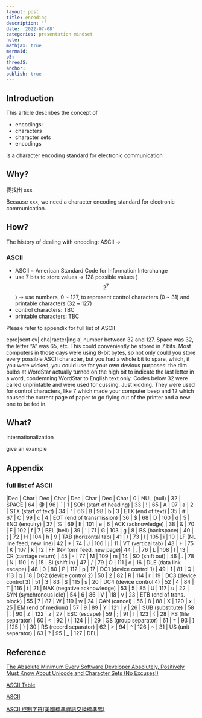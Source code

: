 ```yaml
---
layout: post
title: encoding
description: ''
date: '2022-07-08'
categories: presentation mindset
note:
mathjax: true
mermaid:
p5:
threeJS:
anchor:
publish: true
---
```


## Introduction

This article describes the concept of

* encodings: 
* characters
* character sets
* encodings


is a character encoding standard for electronic communication

## Why?

要找出 xxx

Because xxx, we need a character encoding standard for electronic communication.

## How?

The history of dealing with encoding: ASCII -> 

### ASCII

* ASCII = American Standard Code for Information Interchange
* use 7 bits to store values -> 128 possible values ($$2^7$$) -> use numbers, 0 ~ 127, to represent control characters (0 ~ 31) and printable characters (32 ~ 127)
* control characters: TBC
* printable characters: TBC

Please refer to appendix for full list of ASCII

epre|sent ev|  cha|racter|ing a| number between 32 and 127. Space was 32, the letter “A” was 65, etc. This could conveniently be stored in 7 bits. Most computers in those days were using 8-bit bytes, so not only could you store every possible ASCII character, but you had a whole bit to spare, which, if you were wicked, you could use for your own devious purposes: the dim bulbs at WordStar actually turned on the high bit to indicate the last letter in a word, condemning WordStar to English text only. Codes below 32 were called unprintable and were used for cussing. Just kidding. They were used for control characters, like 7 which made your computer beep and 12 which caused the current page of paper to go flying out of the printer and a new one to be fed in.

## What?

internationalization

give an example

## Appendix

### full list of ASCII

|Dec | Char                        | Dec | Char  | Dec | Char | Dec | Char
|  0 | NUL (null)                  |  32 | SPACE |  64 | @    |  96 | `
|  1 | SOH (start of heading)      |  33 | !     |  65 | A    |  97 | a
|  2 | STX (start of text)         |  34 | "     |  66 | B    |  98 | b
|  3 | ETX (end of text)           |  35 | #     |  67 | C    |  99 | c
|  4 | EOT (end of transmission)   |  36 | $     |  68 | D    | 100 | d
|  5 | ENQ (enquiry)               |  37 | %     |  69 | E    | 101 | e
|  6 | ACK (acknowledge)           |  38 | &     |  70 | F    | 102 | f
|  7 | BEL (bell)                  |  39 | '     |  71 | G    | 103 | g
|  8 | BS  (backspace)             |  40 | (     |  72 | H    | 104 | h
|  9 | TAB (horizontal tab)        |  41 | )     |  73 | I    | 105 | i
| 10 | LF  (NL line feed, new line)|  42 | *     |  74 | J    | 106 | j
| 11 | VT  (vertical tab)          |  43 | +     |  75 | K    | 107 | k
| 12 | FF  (NP form feed, new page)|  44 | ,     |  76 | L    | 108 | l
| 13 | CR  (carriage return)       |  45 | -     |  77 | M    | 109 | m
| 14 | SO  (shift out)             |  46 | .     |  78 | N    | 110 | n
| 15 | SI  (shift in)              |  47 | /     |  79 | O    | 111 | o
| 16 | DLE (data link escape)      |  48 | 0     |  80 | P    | 112 | p
| 17 | DC1 (device control 1)      |  49 | 1     |  81 | Q    | 113 | q
| 18 | DC2 (device control 2)      |  50 | 2     |  82 | R    | 114 | r
| 19 | DC3 (device control 3)      |  51 | 3     |  83 | S    | 115 | s
| 20 | DC4 (device control 4)      |  52 | 4     |  84 | T    | 116 | t
| 21 | NAK (negative acknowledge)  |  53 | 5     |  85 | U    | 117 | u
| 22 | SYN (synchronous idle)      |  54 | 6     |  86 | V    | 118 | v
| 23 | ETB (end of trans. block)   |  55 | 7     |  87 | W    | 119 | w
| 24 | CAN (cancel)                |  56 | 8     |  88 | X    | 120 | x
| 25 | EM  (end of medium)         |  57 | 9     |  89 | Y    | 121 | y
| 26 | SUB (substitute)            |  58 | :     |  90 | Z    | 122 | z
| 27 | ESC (escape)                |  59 | ;     |  91 | [    | 123 | {
| 28 | FS  (file separator)        |  60 | <     |  92 | \    | 124 | |
| 29 | GS  (group separator)       |  61 | =     |  93 | ]    | 125 | }
| 30 | RS  (record separator)      |  62 | >     |  94 | ^    | 126 | ~
| 31 | US  (unit separator)        |  63 | ?     |  95 | _    | 127 | DEL|

## Reference

[The Absolute Minimum Every Software Developer Absolutely, Positively Must Know About Unicode and Character Sets (No Excuses!)](https://www.joelonsoftware.com/2003/10/08/the-absolute-minimum-every-software-developer-absolutely-positively-must-know-about-unicode-and-character-sets-no-excuses/)

[ASCII Table](https://www.cs.cmu.edu/~pattis/15-1XX/common/handouts/ascii.html)

[ASCII](https://en.wikipedia.org/wiki/ASCII)

[ASCII 控制字符(美國標準資訊交換標準碼)](http://www.eion.com.tw/Blogger/?Pid=1128)
